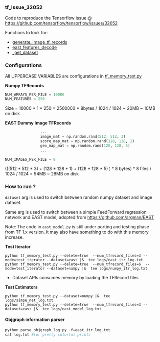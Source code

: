 ### tf_issue_32052


Code to reproduce the Tensorflow issue @ https://github.com/tensorflow/tensorflow/issues/32052

Functions to look for:
- [generate_image_tf_records](dummy_datasets.py)
- [ east_features_decode](dummy_datasets.py)
- [_get_dataset](dummy_datasets.py)

### Configurations

All UPPERCASE VARIABLES are configurations in [tf_memory_test.py](tf_memory_test.py)

**Numpy TFRecords**

```python
NUM_ARRAYS_PER_FILE = 10000
NUM_FEATURES = 250
```

Size = 10000 * 1 * 250 = 2500000 * 8bytes / 1024 / 1024 ~ 20MB ~ 10MB on disk

**EAST Dummy Image TFRecords**

```python
                ...
                image_mat = np.random.rand(512, 512, 3)
                score_map_mat = np.random.rand(128, 128, 1)
                geo_map_mat = np.random.rand(128, 128, 5)
                ...
                
NUM_IMAGES_PER_FILE = 8
```

(((512 * 512 * 3) + (128 * 128 * 1) + (128 * 128 * 5) ) * 8 bytes) * 8 files / 1024 / 1024 = 54MB ~ 28MB on disk

### How to run ?

`dataset` arg is used to switch between random numpy dataset and image dataset.

Same arg is used to switch between a simple FeedForward regression network and EAST model, 
adopted from https://github.com/argman/EAST

Note: The code in `east_model.py` is still under porting and testing phase from TF 1.x version.
 It may also have something to do with this memory increase.
 
 
**Test Iterator**

```
python tf_memory_test.py --delete=true  --num_tfrecord_files=3 --mode=test_iterator --dataset=east |&  tee logs/east_itr_log.txt
python tf_memory_test.py --delete=true  --num_tfrecord_files=6  --mode=test_iterator --dataset=numpy |&  tee logs/numpy_itr_log.txt

```
- Dataset APIs consumes memory by loading the TFRecord files


**Test Estimators**
```
python tf_memory_test.py --dataset=numpy |&  tee logs/simpe_net_log.txt
python tf_memory_test.py --delete=true  --num_tfrecord_files=3 --dataset=east |&  tee logs/east_model_log.txt
```


#### Objgraph information parser

```python parse_objgraph_log.py 
python parse_objgraph_log.py -f=east_itr_log.txt
cat log.txt #for pretty colorful prints
```

